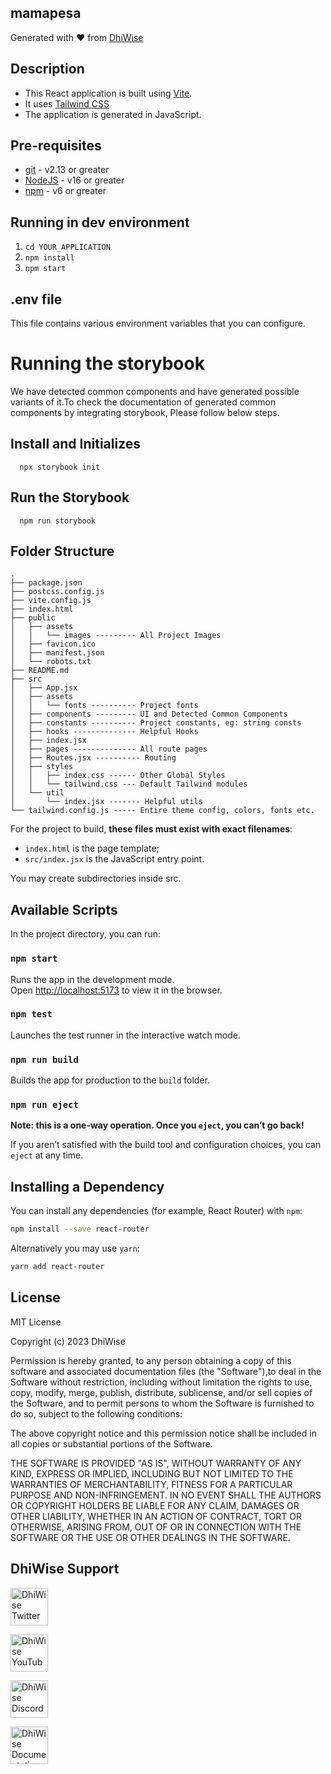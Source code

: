 ## mamapesa

Generated with ❤️ from [DhiWise](https://www.dhiwise.com)

## Description

- This React application is built using [Vite](https://vitejs.dev/).
- It uses [Tailwind CSS](https://tailwindcss.com/)
- The application is generated in JavaScript.

## Pre-requisites

- [git](https://git-scm.com/) - v2.13 or greater
- [NodeJS](https://nodejs.org/en/) - v16 or greater
- [npm](https://www.npmjs.com/) - v6 or greater

## Running in dev environment

1.  `cd YOUR_APPLICATION`
2.  `npm install`
3.  `npm start`

## .env file

This file contains various environment variables that you can configure.

# Running the storybook

We have detected common components and have generated possible variants of it.To check the documentation of generated common components by integrating storybook, Please follow below steps.

## Install and Initializes

      npx storybook init

## Run the Storybook

      npm run storybook

## Folder Structure

```
.
├── package.json
├── postcss.config.js
├── vite.config.js
├── index.html
├── public
│   ├── assets
│   │   └── images --------- All Project Images
│   ├── favicon.ico
│   ├── manifest.json
│   └── robots.txt
├── README.md
├── src
│   ├── App.jsx
│   ├── assets
│   │   └── fonts ---------- Project fonts
│   ├── components --------- UI and Detected Common Components
│   ├── constants ---------- Project constants, eg: string consts
│   ├── hooks -------------- Helpful Hooks
│   ├── index.jsx
│   ├── pages -------------- All route pages
│   ├── Routes.jsx ---------- Routing
│   ├── styles
│   │   ├── index.css ------ Other Global Styles
│   │   └── tailwind.css --- Default Tailwind modules
│   └── util
│       └── index.jsx ------- Helpful utils
└── tailwind.config.js ----- Entire theme config, colors, fonts etc.
```

For the project to build, **these files must exist with exact filenames**:

- `index.html` is the page template;
- `src/index.jsx` is the JavaScript entry point.

You may create subdirectories inside src.

## Available Scripts

In the project directory, you can run:

### `npm start`

Runs the app in the development mode.<br>
Open [http://localhost:5173](http://localhost:5173) to view it in the browser.

### `npm test`

Launches the test runner in the interactive watch mode.<br>

### `npm run build`

Builds the app for production to the `build` folder.<br>

### `npm run eject`

**Note: this is a one-way operation. Once you `eject`, you can’t go back!**

If you aren’t satisfied with the build tool and configuration choices, you can `eject` at any time.

## Installing a Dependency

You can install any dependencies (for example, React Router) with `npm`:

```sh
npm install --save react-router
```

Alternatively you may use `yarn`:

```sh
yarn add react-router
```

## License

MIT License

Copyright (c) 2023 DhiWise

Permission is hereby granted, to any person obtaining a copy of this software and associated documentation files (the "Software"),to deal in the Software without restriction, including without limitation the rights to use, copy, modify, merge, publish, distribute, sublicense, and/or sell copies of the Software, and to permit persons to whom the Software is furnished to do so, subject to the following conditions:

The above copyright notice and this permission notice shall be included in all copies or substantial portions of the Software.

THE SOFTWARE IS PROVIDED "AS IS", WITHOUT WARRANTY OF ANY KIND, EXPRESS OR IMPLIED, INCLUDING BUT NOT LIMITED TO THE WARRANTIES OF MERCHANTABILITY, FITNESS FOR A PARTICULAR PURPOSE AND NON-INFRINGEMENT. IN NO EVENT SHALL THE AUTHORS OR COPYRIGHT HOLDERS BE LIABLE FOR ANY CLAIM, DAMAGES OR OTHER LIABILITY, WHETHER IN AN ACTION OF CONTRACT, TORT OR OTHERWISE, ARISING FROM, OUT OF OR IN CONNECTION WITH THE SOFTWARE OR THE USE OR OTHER DEALINGS IN THE SOFTWARE.

## DhiWise Support

<a href="https://twitter.com/dhiwise"><img src="https://user-images.githubusercontent.com/35039342/55471524-8e24cb00-5627-11e9-9389-58f3d4419153.png" width="60" alt="DhiWise Twitter"></a>

<a href="https://www.youtube.com/c/DhiWise"><img src="https://cdn.vox-cdn.com/thumbor/0kpe316UpZWk53iw3bOLoJfF6hI=/0x0:1680x1050/1400x1400/filters:focal(706x391:974x659):format(gif)/cdn.vox-cdn.com/uploads/chorus_image/image/56414325/YTLogo_old_new_animation.0.gif" width="60" alt="DhiWise YouTube"></a>

<a href="https://discord.gg/UPhCetBkVu"><img src="https://user-images.githubusercontent.com/47489894/183043664-b01aac56-0372-458a-bde9-3f2a6bded21b.png" width="60" alt="DhiWise Discord"></a>

<a href="https://docs.dhiwise.com/docs/react/intro"><img src="https://global-uploads.webflow.com/618e36726d3c0f19c9284e56/62383865d5477f2e4f6b6e2e_main-monogram-p-500.png" width="60" alt="DhiWise Documentation"></a>
